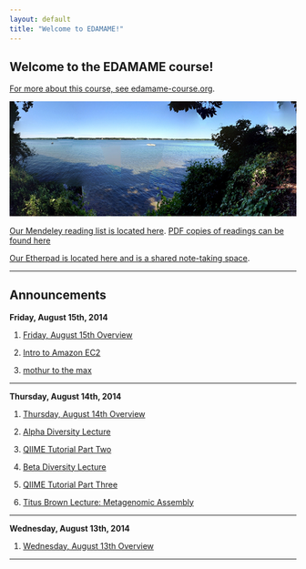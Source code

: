 ```yaml
---
layout: default
title: "Welcome to EDAMAME!"
---
```


## Welcome to the EDAMAME course!

[For more about this course, see edamame-course.org](http://edamame-course.org).

![edamame header image](img/gull_lake.jpg)

[Our Mendeley reading list is located here](http://www.mendeley.com/groups/4688421/edamame/). [PDF copies of readings can be found here](https://github.com/edamame-course/docs/tree/gh-pages/extra/PDFs)

[Our Etherpad is located here and is a shared note-taking space](https://edamame.etherpad.mozilla.org/1).

---------------------------------------------

## Announcements

**Friday, August 15th, 2014**

1. [Friday, August 15th Overview](https://edamame-course.github.io/docs/august_15.html)

2. [Intro to Amazon EC2](https://edamame-course.github.io/docs/intro_to_ec2_instance.html)

3. [mothur to the max](https://edamame-course.github.io/docs/august_15.html)

_____________________________________________

**Thursday, August 14th, 2014**

1. [Thursday, August 14th Overview](https://edamame-course.github.io/docs/august_14.html)

2. [Alpha Diversity Lecture](https://edamame-course.github.io/docs/extra/Presentations/2014-08-14-AM_Ashley_Lecture2.pdf?raw=true)

3. [QIIME Tutorial Part Two](https://edamame-course.github.io/docs/qiime_2_tutorial.html)

4. [Beta Diversity Lecture](https://edamame-course.github.io/docs/extra/Presentations/2014-08-14-PM_Ashley_Lecture3.pdf?raw=true)

5. [QIIME Tutorial Part Three](https://edamame-course.github.io/docs/qiime_3.html)

6.  [Titus Brown Lecture: Metagenomic Assembly](2014-edamame-assembly_TBrown.pdf?=true)

_____________________________________________

**Wednesday, August 13th, 2014**

1. [Wednesday, August 13th Overview](https://edamame-course.github.io/docs/august_13.html)


----------------------------------------------
